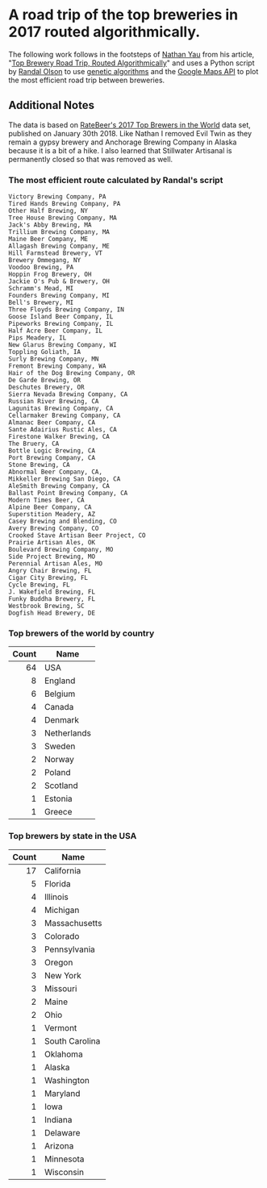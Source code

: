 # A road trip of the top breweries in 2017 routed algorithmically.

The following work follows in the footsteps of [Nathan Yau][yau] from his article, "[Top Brewery Road Trip, Routed Algorithmically][flowingdata]" and uses a Python script by [Randal Olson][olson] to use [genetic algorithms][genetic-algo] and the [Google Maps API][google] to plot the most efficient road trip between breweries.


## Additional Notes

The data is based on [RateBeer's 2017 Top Brewers in the World][top-brewers] data set, published on January 30th 2018. Like Nathan I removed Evil Twin as they remain a gypsy brewery and Anchorage Brewing Company in Alaska because it is a bit of a hike. I also learned that Stillwater Artisanal is permanently closed so that was removed as well.

### The most efficient route calculated by Randal's script

```
Victory Brewing Company, PA
Tired Hands Brewing Company, PA
Other Half Brewing, NY
Tree House Brewing Company, MA
Jack's Abby Brewing, MA
Trillium Brewing Company, MA
Maine Beer Company, ME
Allagash Brewing Company, ME
Hill Farmstead Brewery, VT
Brewery Ommegang, NY
Voodoo Brewing, PA
Hoppin Frog Brewery, OH
Jackie O's Pub & Brewery, OH
Schramm's Mead, MI
Founders Brewing Company, MI
Bell's Brewery, MI
Three Floyds Brewing Company, IN
Goose Island Beer Company, IL
Pipeworks Brewing Company, IL
Half Acre Beer Company, IL
Pips Meadery, IL
New Glarus Brewing Company, WI
Toppling Goliath, IA
Surly Brewing Company, MN
Fremont Brewing Company, WA
Hair of the Dog Brewing Company, OR
De Garde Brewing, OR
Deschutes Brewery, OR
Sierra Nevada Brewing Company, CA
Russian River Brewing, CA
Lagunitas Brewing Company, CA
Cellarmaker Brewing Company, CA
Almanac Beer Company, CA
Sante Adairius Rustic Ales, CA
Firestone Walker Brewing, CA
The Bruery, CA
Bottle Logic Brewing, CA
Port Brewing Company, CA
Stone Brewing, CA
Abnormal Beer Company, CA,
Mikkeller Brewing San Diego, CA
AleSmith Brewing Company, CA
Ballast Point Brewing Company, CA
Modern Times Beer, CA
Alpine Beer Company, CA
Superstition Meadery, AZ
Casey Brewing and Blending, CO
Avery Brewing Company, CO
Crooked Stave Artisan Beer Project, CO
Prairie Artisan Ales, OK
Boulevard Brewing Company, MO
Side Project Brewing, MO
Perennial Artisan Ales, MO
Angry Chair Brewing, FL
Cigar City Brewing, FL
Cycle Brewing, FL
J. Wakefield Brewing, FL
Funky Buddha Brewery, FL
Westbrook Brewing, SC
Dogfish Head Brewery, DE
```

### Top brewers of the world by country

Count | Name
-----: | ----
   64 | USA
    8 | England
    6 | Belgium
    4 | Canada
    4 | Denmark
    3 | Netherlands
    3 | Sweden
    2 | Norway
    2 | Poland
    2 | Scotland
    1 | Estonia
    1 | Greece

### Top brewers by state in the USA

Count | Name
-----: | ----
   17 | California
    5 | Florida
    4 | Illinois
    4 | Michigan
    3 | Massachusetts
    3 | Colorado
    3 | Pennsylvania
    3 | Oregon
    3 | New York
    3 | Missouri
    2 | Maine
    2 | Ohio
    1 | Vermont
    1 | South Carolina
    1 | Oklahoma
    1 | Alaska
    1 | Washington
    1 | Maryland
    1 | Iowa
    1 | Indiana
    1 | Delaware
    1 | Arizona
    1 | Minnesota
    1 | Wisconsin




[yau]:http://flowingdata.com/about-nathan
[flowingdata]:http://flowingdata.com/2015/10/26/top-brewery-road-trip-routed-algorithmically/
[olson]:http://www.randalolson.com/2015/03/08/computing-the-optimal-road-trip-across-the-u-s/]
[top-brewers]:https://www.ratebeer.com/ratebeerbest/BestBrewers-World2018.asp]
[google]:https://cloud.google.com/maps-platform/
[genetic-algo]:https://en.wikipedia.org/wiki/Genetic_algorithm